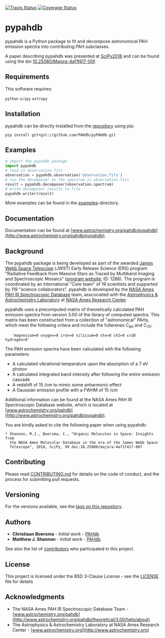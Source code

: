 [![Travis Status](https://img.shields.io/travis/PAHdb/pyPAHdb.svg)](https://travis-ci.org/PAHdb/pyPAHdb) [![Coverage Status]( https://codecov.io/gh/PAHdb/pyPAHdb/graph/badge.svg)](https://codecov.io/gh/PAHdb/pyPAHdb)

# pypahdb

pypahdb is a Python package to fit and decompose astronomical PAH
emission spectra into contributing PAH subclasses.

A paper describing pypahdb was presented at
[SciPy2018](https://scipy2018.scipy.org) and can be found using the
doi
[10.25080/Majora-4af1f417-00f](http://doi.org/10.25080/Majora-4af1f417-00f).

## Requirements

This software requires:

``python``
``scipy``
``astropy``

## Installation

pypahdb can be directly installed from the
[repository](https://github.com/PAHdb/pyPAHdb) using pip:

``pip install git+git://github.com/PAHdb/pyPAHdb.git``

## Examples

```python
# import the pypahdb package
import pypahdb
# read-in observation.fits
observation = pypahdb.observation('observation.fits')
# run the decomposer on the spectrum in observation.fits
result = pypahdb.decomposer(observation.spectrum)
# write decomposer results to file
pypahdb.writer(result)
```
More examples can be found in the
[examples](examples)-directory.

## Documentation

Documentation can be found at
[www.astrochemistry.org/pahdb/pypahdb](http://www.astrochemistry.org/pahdb/pypahdb).

## Background

The pypahdb package is being developed as part of the awarded [James
Webb Space Telescope](https://www.jwst.nasa.gov/) (*JWST*) Early
Release Science (ERS) program "Radiative Feedback from Massive Stars
as Traced by Multiband Imaging and Spectroscopic Mosaics" ([program
website](http://jwst-ism.org/); ID: 1288). The program is coordinated
by an international "Core team" of 19 scientists and supported by 119
"science collaborators". pypahdb is developed by the [NASA Ames PAH IR
Spectroscopic Database](http://www.astrochemistry.org/pahdb/) team,
asscociated with the [Astrophysics & Astrochemistry
Laboratory](http://www.astrochemistry.org) at [NASA Ames Research
Center](https://www.nasa.gov/centers/ames).

pypahdb uses a precomputed matrix of theoretically calculated PAH
emission spectra from version 3.00 of the library of computed
spectra. This matrix has been constructed from a collection of
"astronomical" PAHs, which meet the following critera and include the
fullerenes C<sub>60</sub> and C<sub>70</sub>:

       'magnesium=0 oxygen=0 iron=0 silicium=0 chx=0 ch2=0 c>20 hydrogen>0'

The PAH emission spectra have been calculated with the following
parameters:

* A calculated vibrational temperature upon the absorption of a 7 eV
  photon
* A calculated integrated band intensity after following the entire emission cascade
* A redshift of 15 /cm to mimic some anharmonic effect
* A Gaussian emission profile with a FWHM of 15 /cm

Additional information can be found at the NASA Ames PAH IR
Spectroscopic Database website, which is located at
[www.astrochemistry.org/pahdb](http://www.astrochemistry.org/pahdb/pypahdb).

You are kindly asked to cite the following paper when using pypahdb:

	* Shannon, M.J., Boersma, C., "Organic Molecules in Space: Insights from
	  the NASA Ames Molecular Database in the era of the James Webb Space
      Telescope", 2018, SciPy, 99 doi:10.25080/majora-4af1f417-00f

## Contributing

Please read [CONTRIBUTING.md](CONTRIBUTING.md)
for details on the code of conduct, and the process for submitting
pull requests.

## Versioning

For the versions available, see the
[tags on this repository](https://github.com/pahdb/pypahdb/tags).

## Authors

* **Christiaan Boersma** - *Initial work* - [PAHdb](https://github.com/pahdb)
* **Matthew J. Shannon** - *Initial work* - [PAHdb](https://github.com/pahdb)

See also the list of [contributors](CONTRIBUTORS) who participated
in this project.

## License

This project is licensed under the BSD 3-Clause License - see the
[LICENSE](LICENSE) file for details

## Acknowledgments

* The NASA Ames PAH IR Spectroscopic Database Team -
  [www.astrochemistry.org/pahdb](http://www.astrochemistry.org/pahdb/theoretical/3.00/help/about)
* The Astrophysics & Astrochemistry Laboratory at NASA Ames Research
  Center - [www.astrochemistry.org](http://www.astrochemistry.org)
